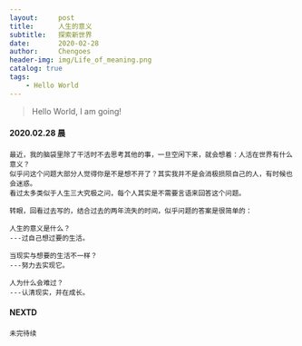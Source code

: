 ```yaml
---
layout:     post
title:      人生的意义
subtitle:   探索新世界
date:       2020-02-28
author:     Chengoes
header-img: img/Life_of_meaning.png
catalog: true
tags:
    - Hello World
---
```


>Hello World, I am going!


#### 2020.02.28 晨

	最近，我的脑袋里除了干活时不去思考其他的事，一旦空闲下来，就会想着：人活在世界有什么意义？    
	似乎问这个问题大部分人觉得你是不是想不开了？其实我并不是会消极损陨自己的人，有时候也会迷惑。
    看过太多类似于人生三大究极之问，每个人其实是不需要言语来回答这个问题。

	转眼，回看过去写的，结合过去的两年流失的时间，似乎问题的答案是很简单的：   
	
	人生的意义是什么？   
	---过自己想过要的生活。   

	当现实与想要的生活不一样？    
	---努力去实现它。   

	人为什么会难过？
	---认清现实，并在成长。    



#### NEXTD
	未完待续
	
